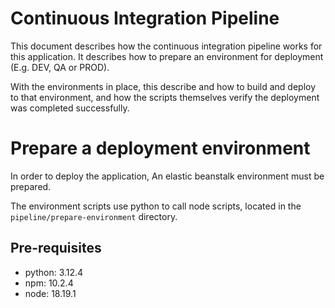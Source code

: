 # Continuous Integration Pipeline

This document describes how the continuous integration pipeline works for this application. It describes how to prepare an environment for deployment (E.g. DEV, QA or PROD). 

With the environments in place, this describe and how to build and deploy to that environment, and how the scripts themselves verify the deployment was completed successfully.

# Prepare a deployment environment

In order to deploy the application, An elastic beanstalk environment must be prepared.

The environment scripts use python to call node scripts, located in the `pipeline/prepare-environment` directory.

## Pre-requisites
- python: 3.12.4
- npm: 10.2.4
- node: 18.19.1



